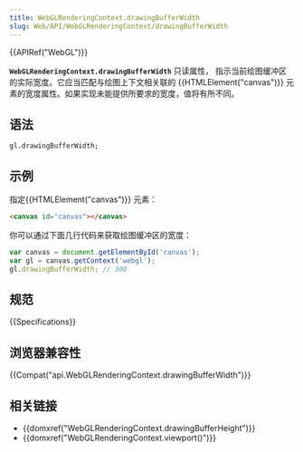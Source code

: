 ```yaml
---
title: WebGLRenderingContext.drawingBufferWidth
slug: Web/API/WebGLRenderingContext/drawingBufferWidth
---
```


{{APIRef("WebGL")}}

**`WebGLRenderingContext.drawingBufferWidth`** 只读属性， 指示当前绘图缓冲区的实际宽度。它应当匹配与绘图上下文相关联的 {{HTMLElement("canvas")}} 元素的宽度属性。如果实现未能提供所要求的宽度，值将有所不同。

## 语法

```plain
gl.drawingBufferWidth;
```

## 示例

指定{{HTMLElement("canvas")}} 元素：

```html
<canvas id="canvas"></canvas>
```

你可以通过下面几行代码来获取绘图缓冲区的宽度：

```js
var canvas = document.getElementById('canvas');
var gl = canvas.getContext('webgl');
gl.drawingBufferWidth; // 300
```

## 规范

{{Specifications}}

## 浏览器兼容性

{{Compat("api.WebGLRenderingContext.drawingBufferWidth")}}

## 相关链接

- {{domxref("WebGLRenderingContext.drawingBufferHeight")}}
- {{domxref("WebGLRenderingContext.viewport()")}}

